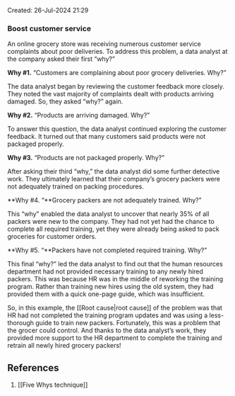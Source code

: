 Created: 26-Jul-2024 21:29

### Boost customer service

An online grocery store was receiving numerous customer service complaints about poor deliveries. To address this problem, a data analyst at the company asked their first “why?”

**Why #1.** “Customers are complaining about poor grocery deliveries. Why?”

The data analyst began by reviewing the customer feedback more closely. They noted the vast majority of complaints dealt with products arriving damaged. So, they asked “why?” again.

**Why #2.** “Products are arriving damaged. Why?”

To answer this question, the data analyst continued exploring the customer feedback. It turned out that many customers said products were not packaged properly.

**Why #3.** “Products are not packaged properly. Why?”

After asking their third “why,” the data analyst did some further detective work. They ultimately learned that their company’s grocery packers were not adequately trained on packing procedures.

**Why #4. “**Grocery packers are not adequately trained. Why?”

This “why” enabled the data analyst to uncover that nearly 35% of all packers were new to the company. They had not yet had the chance to complete all required training, yet they were already being asked to pack groceries for customer orders.

**Why #5. “**Packers have not completed required training. Why?”

This final “why?” led the data analyst to find out that the human resources department had not provided necessary training to any newly hired packers. This was because HR was in the middle of reworking the training program. Rather than training new hires using the old system, they had provided them with a quick one-page guide, which was insufficient. 

So, in this example, the [[Root cause|root cause]] of the problem was that HR had not completed the training program updates and was using a less-thorough guide to train new packers. Fortunately, this was a problem that the grocer could control. And thanks to the data analyst’s work, they provided more support to the HR department to complete the training and retrain all newly hired grocery packers!
## References
1. [[Five Whys technique]]
